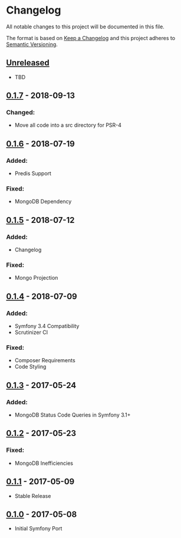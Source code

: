 # Changelog
All notable changes to this project will be documented in this file.

The format is based on [Keep a Changelog](http://keepachangelog.com/en/1.0.0/)
and this project adheres to [Semantic Versioning](http://semver.org/spec/v2.0.0.html).

## [Unreleased]

- TBD

## [0.1.7] - 2018-09-13

### Changed:

- Move all code into a src directory for PSR-4

## [0.1.6] - 2018-07-19

### Added:

- Predis Support

### Fixed:

- MongoDB Dependency

## [0.1.5] - 2018-07-12

### Added:

- Changelog

### Fixed:

- Mongo Projection

## [0.1.4] - 2018-07-09

### Added:

- Symfony 3.4 Compatibility
- Scrutinizer CI

### Fixed:

- Composer Requirements
- Code Styling

## [0.1.3] - 2017-05-24

### Added:

- MongoDB Status Code Queries in Symfony 3.1+

## [0.1.2] - 2017-05-23

### Fixed:

- MongoDB Inefficiencies

## [0.1.1] - 2017-05-09

- Stable Release

## [0.1.0] - 2017-05-08

- Initial Symfony Port

[Unreleased]: https://github.com/Sitetheory/ProfilerStorageBundle/compare/0.1.7...HEAD
[0.1.7]: https://github.com/Sitetheory/ProfilerStorageBundle/compare/0.1.6...0.1.7
[0.1.6]: https://github.com/Sitetheory/ProfilerStorageBundle/compare/0.1.5...0.1.6
[0.1.5]: https://github.com/Sitetheory/ProfilerStorageBundle/compare/0.1.4...0.1.5
[0.1.4]: https://github.com/Sitetheory/ProfilerStorageBundle/compare/0.1.3...0.1.4
[0.1.3]: https://github.com/Sitetheory/ProfilerStorageBundle/compare/0.1.2...0.1.3
[0.1.2]: https://github.com/Sitetheory/ProfilerStorageBundle/compare/0.1.1...0.1.2
[0.1.1]: https://github.com/Sitetheory/ProfilerStorageBundle/compare/0.1.0...0.1.1
[0.1.0]: https://github.com/Sitetheory/ProfilerStorageBundle/tree/0.1.0
